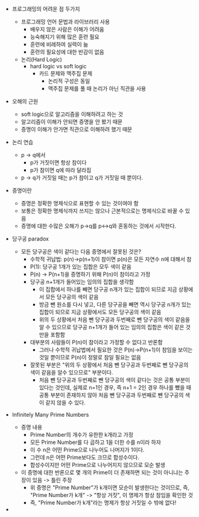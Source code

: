 - 프로그래밍의 어려운 점 두가지
	- 프로그래밍 언어 문법과 라이브러리 사용
		- 배우지 않은 사람은 이해가 어려움
		- 능숙해지기 위해 많은 훈련 필요
		- 훈련에 비례하여 실력이 늚
		- 훈련의 필요성에 대한 반감이 없음
	- 논리(Hard Logic)
		- hard logic vs soft logic
			- 카드 문제와 맥주집 문제
				- 논리적 구성은 동일
				- 맥주집 문제를 풀 때 논리가 아닌 직관을 사용
- 오해의 근원
	- soft logic으로 알고리즘을 이해하려고 하는 것
	- 알고리즘이 이해가 안되면 증명을 안 봤기 때문
	- 증명이 이해가 안가면 직관으로 이해하려 했기 때문

- 논리 연습
	- p -> q에서
		- p가 거짓이면 항상 참이다
		- p가 참이면 q에 따라 달라짐
	- p -> q가 거짓일 때는  p가 참이고 q가 거짓일 때 뿐이다.
- 증명이란
	- 증명은 정확한 명제식으로 표현할 수 있는 것이여야 함
	- 보통은 정확한 명제식까지 쓰지는 않으나 근본적으로는 명제식으로 바꿀 수 있음
	- 증명에 대한 수많은 오해가 p->q를 p<->q와 혼동하는 것에서 시작한다.
- 당구공 paradox
	- 모든 당구공은 색이 같다는 다음 증명에서 잘못된 것은?
		- 수학적 귀납법: p(n)->p(n+1)이 참이면 p(n)은 모든 자연수 n에 대해서 참
		- P(1): 당구공 1개가 있는 집합은 모두 색이 같음
		- P(n) -> P(n+1)을 증명하기 위해 P(n)이 참이라고 가정
		- 당구공 n+1개가 들어있는 임의의 집합을 생각함
			- 이 집합에서 하나를 빼면 당구공 n개가 있는 집합이 되므로 지금 상황에서 모든 당구공의 색이 같음
			- 방금 뺀 원소를 다시 넣고, 다른 당구공을 빼면 역시 당구공 n개가 있는 집합이 되므로 지금 상황에서도 모든 당구공의 색이 같음
			- 위의 두 상황에서 처음 뺀 당구공과 두번째로 뺀 당구공의 색이 같음을 알 수 있으므로 당구공 n+1개가 들어 있는 임의의 집합은 색이 같은 것만을 포함함
		- 대부분의 사람들이 P(n)이 참이라고 가정할 수 없다고 반론함
			- 그러나 수학적 귀납법에서 필요한 것은 P(n)->P(n+1)이 참임을 보이는 것일 뿐이므로 P(n)이 정말로 참일 필요는 없음
		- 잘못된 부분은 "위의 두 상황에서 처음 뺀 당구공과 두번째로 뺀 당구공의 색이 같음을 알수 있으므로" 부분이다.
			- 처음 뺀 당구공과 두번째로 뺀 당구공의 색이 같다는 것은 공통 부분이 있다는 것인데, 실제로 n=1인 경우, 즉 n+1 = 2인 경우 하나를 뺐을 때 공통 부분이 존재하지 않아 처음 뺀 당구공과 두번째로 뺀 당구공의 색이 같지 않을 수 있다.
- Infinitely Many Prime Numbers
	- 증명 내용
		- Prime Number의 개수가 유한한 k개라고 가정
		- 모든 Prime Number를 다 곱하고 1을 더한 수를 n이라 하자
		- 이 수 n은 어떤 Prime으로 나누어도 나머지가 1이다.
		- 그런데 n은 어떤 Prime보다도 크므로 합성수이다.
		- 합성수이지만 어떤 Prime으로 나누어지지 않으므로 모순 발생
	- 이 증명에 대한 반론으로 몇 개의 Prime이 더 존재하면 되는 것이 아니냐는 주장이 있음 -> 틀린 주장
		- 위 증명은 "Prime Number"가 k개이면 모순이 발생한다는 것이므로, 즉, "Prime Number가 k개" -> "항상 거짓", 이 명제가 항상 참임을 확인한 것
		- 즉, "Prime Number가 k개"라는 명제가 항상 거짓일 수 밖에 없다!
- 